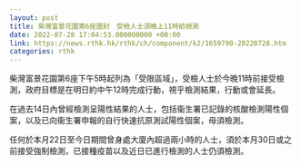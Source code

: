 ```yaml
---
layout: post
title: 柴灣富景花園第6座圍封　受檢人士須晚上11時前檢測
date: 2022-07-28 17:04:53.000000000 +08:00
link: https://news.rthk.hk/rthk/ch/component/k2/1659790-20220728.htm
categories: rthk
---
```


柴灣富景花園第6座下午5時起列為「受限區域」，受檢人士於今晚11時前接受檢測，政府目標是在明日約中午12時完成行動，視乎檢測結果，行動或會延長。

在過去14日內曾經檢測呈陽性結果的人士，包括衞生署已記錄的核酸檢測陽性個案，以及已向衞生署申報的自行快速抗原測試陽性個案，毋須檢測。

任何於本月22日至今日期間曾身處大廈內超過兩小時的人士，須於本月30日或之前接受強制檢測，已接種疫苗以及近日已進行檢測的人士仍須檢測。
